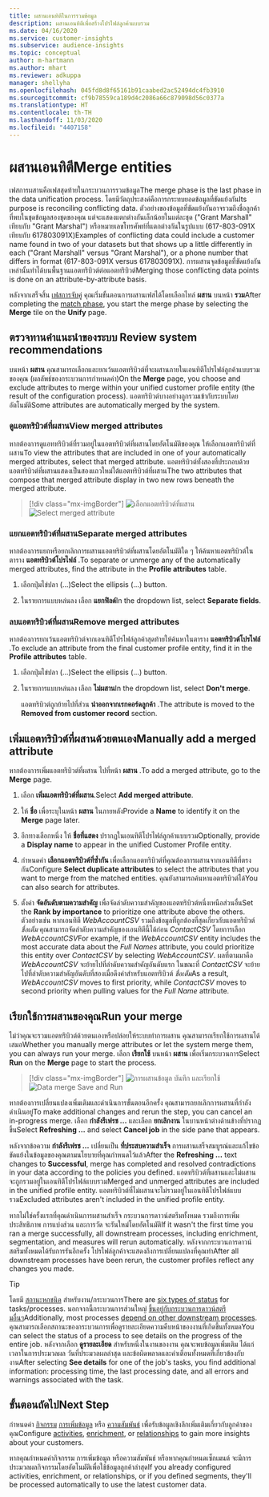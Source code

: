 ```yaml
---
title: ผสานเอนทิตีในการรวมข้อมูล
description: ผสานเอนทิตีเพื่อสร้างโปรไฟล์ลูกค้าแบบรวม
ms.date: 04/16/2020
ms.service: customer-insights
ms.subservice: audience-insights
ms.topic: conceptual
author: m-hartmann
ms.author: mhart
ms.reviewer: adkuppa
manager: shellyha
ms.openlocfilehash: 045fd8d8f65161b91caabed2ac52494dc4fb3910
ms.sourcegitcommit: cf9b78559ca189d4c2086a66c879098d56c0377a
ms.translationtype: HT
ms.contentlocale: th-TH
ms.lasthandoff: 11/03/2020
ms.locfileid: "4407158"
---
```

# <a name="merge-entities"></a><span data-ttu-id="d973c-103">ผสานเอนทิตี</span><span class="sxs-lookup"><span data-stu-id="d973c-103">Merge entities</span></span>

<span data-ttu-id="d973c-104">เฟสการผสานคือเฟสสุดท้ายในกระบวนการรวมข้อมูล</span><span class="sxs-lookup"><span data-stu-id="d973c-104">The merge phase is the last phase in the data unification process.</span></span> <span data-ttu-id="d973c-105">โดยมีวัตถุประสงค์คือการกระทบยอดข้อมูลที่ขัดแย้งกัน</span><span class="sxs-lookup"><span data-stu-id="d973c-105">Its purpose is reconciling conflicting data.</span></span> <span data-ttu-id="d973c-106">ตัวอย่างของข้อมูลที่ขัดแย้งกันอาจรวมถึงชื่อลูกค้าที่พบในชุดข้อมูลสองชุดของคุณ แต่จะแสดงแตกต่างกันเล็กน้อยในแต่ละชุด ("Grant Marshall" เทียบกับ "Grant Marshal") หรือหมายเลขโทรศัพท์ที่แตกต่างกันในรูปแบบ (617-803-091X เทียบกับ 617803091X)</span><span class="sxs-lookup"><span data-stu-id="d973c-106">Examples of conflicting data could include a customer name found in two of your datasets but that shows up a little differently in each ("Grant Marshall" versus "Grant Marshal"), or a phone number that differs in format (617-803-091X versus 617803091X).</span></span> <span data-ttu-id="d973c-107">การผสานจุดข้อมูลที่ขัดแย้งกันเหล่านั้นทำได้บนพื้นฐานแอตทริบิวต์ต่อแอตทริบิวต์</span><span class="sxs-lookup"><span data-stu-id="d973c-107">Merging those conflicting data points is done on an attribute-by-attribute basis.</span></span>

<span data-ttu-id="d973c-108">หลังจากเสร็จสิ้น [เฟสการจับคู่](match-entities.md) คุณเริ่มขั้นตอนการผสานเฟสได้โดยเลือกไทล์ **ผสาน** บนหน้า **รวม**</span><span class="sxs-lookup"><span data-stu-id="d973c-108">After completing the [match phase](match-entities.md), you start the merge phase by selecting the **Merge** tile on the **Unify** page.</span></span>

## <a name="review-system-recommendations"></a><span data-ttu-id="d973c-109">ตรวจทานคำแนะนำของระบบ        </span><span class="sxs-lookup"><span data-stu-id="d973c-109">Review system recommendations</span></span>

<span data-ttu-id="d973c-110">บนหน้า **ผสาน** คุณสามารถเลือกและยกเว้นแอตทริบิวต์ที่จะผสานภายในเอนทิตีโปรไฟล์ลูกค้าแบบรวมของคุณ (ผลลัพธ์ของกระบวนการกำหนดค่า)</span><span class="sxs-lookup"><span data-stu-id="d973c-110">On the **Merge** page, you choose and exclude attributes to merge within your unified customer profile entity (the result of the configuration process).</span></span> <span data-ttu-id="d973c-111">แอตทริบิวต์บางอย่างถูกรวมเข้ากับระบบโดยอัตโนมัติ</span><span class="sxs-lookup"><span data-stu-id="d973c-111">Some attributes are automatically merged by the system.</span></span>

### <a name="view-merged-attributes"></a><span data-ttu-id="d973c-112">ดูแอตทริบิวต์ที่ผสาน</span><span class="sxs-lookup"><span data-stu-id="d973c-112">View merged attributes</span></span>

<span data-ttu-id="d973c-113">หากต้องการดูแอททริบิวต์ที่รวมอยู่ในแอตทริบิวต์ที่ผสานโดยอัตโนมัติของคุณ ให้เลือกแอตทริบิวต์ที่ผสาน</span><span class="sxs-lookup"><span data-stu-id="d973c-113">To view the attributes that are included in one of your automatically merged attributes, select that merged attribute.</span></span> <span data-ttu-id="d973c-114">แอตทริบิวต์ทั้งสองที่ประกอบด้วยแอตทริบิวต์ที่ผสานแสดงเป็นสองแถวใหม่ใต้แอตทริบิวต์ที่ผสาน</span><span class="sxs-lookup"><span data-stu-id="d973c-114">The two attributes that compose that merged attribute display in two new rows beneath the merged attribute.</span></span>

> [!div class="mx-imgBorder"]
> <span data-ttu-id="d973c-115">![เลือกแอตทริบิวต์ที่ผสาน](media/configure-data-merge-profile-attributes.png "เลือกแอตทริบิวต์ที่ผสาน")</span><span class="sxs-lookup"><span data-stu-id="d973c-115">![Select merged attribute](media/configure-data-merge-profile-attributes.png "Select merged attribute")</span></span>

### <a name="separate-merged-attributes"></a><span data-ttu-id="d973c-116">แยกแอตทริบิวต์ที่ผสาน</span><span class="sxs-lookup"><span data-stu-id="d973c-116">Separate merged attributes</span></span>

<span data-ttu-id="d973c-117">หากต้องการแยกหรือยกเลิกการผสานแอตทริบิวต์ที่ผสานโดยอัตโนมัติใด ๆ ให้ค้นหาแอตทริบิวต์ในตาราง **แอตทริบิวต์โปรไฟล์** .</span><span class="sxs-lookup"><span data-stu-id="d973c-117">To separate or unmerge any of the automatically merged attributes, find the attribute in the **Profile attributes** table.</span></span>

1. <span data-ttu-id="d973c-118">เลือกปุ่มไข่ปลา (...)</span><span class="sxs-lookup"><span data-stu-id="d973c-118">Select the ellipsis (...) button.</span></span>
  
2. <span data-ttu-id="d973c-119">ในรายการแบบหล่นลง เลือก **แยกฟิลด์**</span><span class="sxs-lookup"><span data-stu-id="d973c-119">In the dropdown list, select **Separate fields**.</span></span>

### <a name="remove-merged-attributes"></a><span data-ttu-id="d973c-120">ลบแอตทริบิวต์ที่ผสาน</span><span class="sxs-lookup"><span data-stu-id="d973c-120">Remove merged attributes</span></span>

<span data-ttu-id="d973c-121">หากต้องการยกเว้นแอตทริบิวต์จากเอนทิตีโปรไฟล์ลูกค้าสุดท้ายให้ค้นหาในตาราง **แอตทริบิวต์โปรไฟล์** .</span><span class="sxs-lookup"><span data-stu-id="d973c-121">To exclude an attribute from the final customer profile entity, find it in the **Profile attributes** table.</span></span>

1. <span data-ttu-id="d973c-122">เลือกปุ่มไข่ปลา (...)</span><span class="sxs-lookup"><span data-stu-id="d973c-122">Select the ellipsis (...) button.</span></span>
  
2. <span data-ttu-id="d973c-123">ในรายการแบบหล่นลง เลือก **ไม่ผสาน**</span><span class="sxs-lookup"><span data-stu-id="d973c-123">In the dropdown list, select **Don't merge**.</span></span>

   <span data-ttu-id="d973c-124">แอตทริบิวต์ถูกย้ายไปที่ส่วน **นำออกจากเรกคอร์ดลูกค้า** .</span><span class="sxs-lookup"><span data-stu-id="d973c-124">The attribute is moved to the **Removed from customer record** section.</span></span>

## <a name="manually-add-a-merged-attribute"></a><span data-ttu-id="d973c-125">เพิ่มแอตทริบิวต์ที่ผสานด้วยตนเอง</span><span class="sxs-lookup"><span data-stu-id="d973c-125">Manually add a merged attribute</span></span>

<span data-ttu-id="d973c-126">หากต้องการเพิ่มแอตทริบิวต์ที่ผสาน ไปที่หน้า **ผสาน** .</span><span class="sxs-lookup"><span data-stu-id="d973c-126">To add a merged attribute, go to the **Merge** page.</span></span>

1. <span data-ttu-id="d973c-127">เลือก **เพิ่มแอตทริบิวต์ที่ผสาน**.</span><span class="sxs-lookup"><span data-stu-id="d973c-127">Select **Add merged attribute**.</span></span>

2. <span data-ttu-id="d973c-128">ให้ **ชื่อ** เพื่อระบุในหน้า **ผสาน** ในภายหลัง</span><span class="sxs-lookup"><span data-stu-id="d973c-128">Provide a **Name** to identify it on the **Merge** page later.</span></span>

3. <span data-ttu-id="d973c-129">อีกทางเลือกหนึ่ง ให้ **ชื่อที่แสดง** ปรากฏในเอนทิตีโปรไฟล์ลูกค้าแบบรวม</span><span class="sxs-lookup"><span data-stu-id="d973c-129">Optionally, provide a **Display name** to appear in the unified Customer Profile entity.</span></span>

4. <span data-ttu-id="d973c-130">กำหนดค่า **เลือกแอตทริบิวต์ที่ซ้ำกัน** เพื่อเลือกแอตทริบิวต์ที่คุณต้องการผสานจากเอนทิตีที่ตรงกัน</span><span class="sxs-lookup"><span data-stu-id="d973c-130">Configure **Select duplicate attributes** to select the attributes that you want to merge from the matched entities.</span></span> <span data-ttu-id="d973c-131">คุณยังสามารถค้นหาแอตทริบิวต์ได้</span><span class="sxs-lookup"><span data-stu-id="d973c-131">You can also search for attributes.</span></span>

5. <span data-ttu-id="d973c-132">ตั้งค่า **จัดอันดับตามความสำคัญ** เพื่อจัดลำดับความสำคัญของแอตทริบิวต์หนึ่งเหนือส่วนอื่น</span><span class="sxs-lookup"><span data-stu-id="d973c-132">Set the **Rank by importance** to prioritize one attribute above the others.</span></span> <span data-ttu-id="d973c-133">ตัวอย่างเช่น หากเอนทิตี *WebAccountCSV* รวมถึงข้อมูลที่ถูกต้องที่สุดเกี่ยวกับแอตทริบิวต์ *ชื่อเต็ม* คุณสามารถจัดลำดับความสำคัญของเอนทิตีนี้ได้ก่อน *ContactCSV* โดยการเลือก *WebAccountCSV*</span><span class="sxs-lookup"><span data-stu-id="d973c-133">For example, if the *WebAccountCSV* entity includes the most accurate data about the *Full Names* attribute, you could prioritize this entity over *ContactCSV* by selecting *WebAccountCSV*.</span></span> <span data-ttu-id="d973c-134">ผลที่ตามมาคือ *WebAccountCSV* จะย้ายไปที่ลำดับความสำคัญอันดับแรก ในขณะที่ *ContactCSV* จะย้ายไปที่ลำดับความสำคัญอันดับที่สองเมื่อดึงค่าสำหรับแอตทริบิวต์ *ชื่อเต็ม*</span><span class="sxs-lookup"><span data-stu-id="d973c-134">As a result, *WebAccountCSV* moves to first priority, while *ContactCSV* moves to second priority when pulling values for the *Full Name* attribute.</span></span>

## <a name="run-your-merge"></a><span data-ttu-id="d973c-135">เรียกใช้การผสานของคุณ</span><span class="sxs-lookup"><span data-stu-id="d973c-135">Run your merge</span></span>

<span data-ttu-id="d973c-136">ไม่ว่าคุณจะรวมแอตทริบิวต์ด้วยตนเองหรือปล่อยให้ระบบทำการผสาน คุณสามารถเรียกใช้การผสานได้เสมอ</span><span class="sxs-lookup"><span data-stu-id="d973c-136">Whether you manually merge attributes or let the system merge them, you can always run your merge.</span></span> <span data-ttu-id="d973c-137">เลือก **เรียกใช้** บนหน้า **ผสาน** เพื่อเริ่มกระบวนการ</span><span class="sxs-lookup"><span data-stu-id="d973c-137">Select **Run** on the **Merge** page to start the process.</span></span>

> [!div class="mx-imgBorder"]
> <span data-ttu-id="d973c-138">![การผสานข้อมูล บันทึก และเรียกใช้](media/configure-data-merge-save-run.png "การผสานข้อมูล บันทึก และเรียกใช้")</span><span class="sxs-lookup"><span data-stu-id="d973c-138">![Data merge Save and Run](media/configure-data-merge-save-run.png "Data merge Save and Run")</span></span>

<span data-ttu-id="d973c-139">หากต้องการเปลี่ยนแปลงเพิ่มเติมและดำเนินการขั้นตอนอีกครั้ง คุณสามารถยกเลิกการผสานที่กำลังดำเนินอยู่</span><span class="sxs-lookup"><span data-stu-id="d973c-139">To make additional changes and rerun the step, you can cancel an in-progress merge.</span></span> <span data-ttu-id="d973c-140">เลือก **กำลังรีเฟรช ...** และเลือก **ยกเลิกงาน** ในบานหน้าต่างด้านข้างที่ปรากฏขึ้น</span><span class="sxs-lookup"><span data-stu-id="d973c-140">Select **Refreshing ...** and select **Cancel job**  in the side pane that appears.</span></span>

<span data-ttu-id="d973c-141">หลังจากข้อความ **กำลังรีเฟรช ...** เปลี่ยนเป็น **ที่ประสบความสำเร็จ** การผสานเสร็จสมบูรณ์และแก้ไขข้อขัดแย้งในข้อมูลของคุณตามนโยบายที่คุณกำหนดไว้แล้ว</span><span class="sxs-lookup"><span data-stu-id="d973c-141">After the **Refreshing ...** text changes to **Successful**, merge has completed and resolved contradictions in your data according to the policies you defined.</span></span> <span data-ttu-id="d973c-142">แอตทริบิวต์ที่ผสานและไม่ผสานจะถูกรวมอยู่ในเอนทิตีโปรไฟล์แบบรวม</span><span class="sxs-lookup"><span data-stu-id="d973c-142">Merged and unmerged attributes are included in the unified profile entity.</span></span> <span data-ttu-id="d973c-143">แอตทริบิวต์ที่ไม่ผสานจะไม่รวมอยู่ในเอนทิตีโปรไฟล์แบบรวม</span><span class="sxs-lookup"><span data-stu-id="d973c-143">Excluded attributes aren't included in the unified profile entity.</span></span>

<span data-ttu-id="d973c-144">หากไม่ใช่ครั้งแรกที่คุณดำเนินการผสานสำเร็จ กระบวนการดาวน์สตรีมทั้งหมด รวมถึงการเพิ่มประสิทธิภาพ การแบ่งส่วน และการวัด จะรันใหม่โดยอัตโนมัติ</span><span class="sxs-lookup"><span data-stu-id="d973c-144">If it wasn't the first time you ran a merge successfully, all downstream processes, including enrichment, segmentation, and measures will rerun automatically.</span></span> <span data-ttu-id="d973c-145">หลังจากกระบวนการดาวน์สตรีมทั้งหมดได้รับการรันอีกครั้ง โปรไฟล์ลูกค้าจะแสดงถึงการเปลี่ยนแปลงที่คุณทำ</span><span class="sxs-lookup"><span data-stu-id="d973c-145">After all downstream processes have been rerun, the customer profiles reflect any changes you made.</span></span>

> [!TIP]
> <span data-ttu-id="d973c-146">โดยมี [สถานะหกชนิด](system.md#status-types) สำหรับงาน/กระบวนการ</span><span class="sxs-lookup"><span data-stu-id="d973c-146">There are [six types of status](system.md#status-types) for tasks/processes.</span></span> <span data-ttu-id="d973c-147">นอกจากนี้กระบวนการส่วนใหญ่ [ขึ้นอยู่กับกระบวนการดาวน์สตรีมอื่นๆ](system.md#refresh-policies)</span><span class="sxs-lookup"><span data-stu-id="d973c-147">Additionally, most processes [depend on other downstream processes](system.md#refresh-policies).</span></span> <span data-ttu-id="d973c-148">คุณสามารถเลือกสถานะของกระบวนการเพื่อดูรายละเอียดความคืบหน้าของงานที่เกิดขึ้นทั้งหมด</span><span class="sxs-lookup"><span data-stu-id="d973c-148">You can select the status of a process to see details on the progress of the entire job.</span></span> <span data-ttu-id="d973c-149">หลังจากเลือก **ดูรายละเอียด** สำหรับหนึ่งในงานของงาน คุณจะพบข้อมูลเพิ่มเติม ได้แก่ เวลาในการประมวลผล วันที่ประมวลผลล่าสุด และข้อผิดพลาดและคำเตือนทั้งหมดที่เกี่ยวข้องกับงาน</span><span class="sxs-lookup"><span data-stu-id="d973c-149">After selecting **See details** for one of the job's tasks, you find additional information: processing time, the last processing date, and all errors and warnings associated with the task.</span></span>

## <a name="next-step"></a><span data-ttu-id="d973c-150">ขั้นตอนถัดไป</span><span class="sxs-lookup"><span data-stu-id="d973c-150">Next Step</span></span>

<span data-ttu-id="d973c-151">กำหนดค่า [กิจกรรม](activities.md) [การเพิ่มข้อมูล](enrichment-microsoft-graph.md) หรือ [ความสัมพันธ์](relationships.md) เพื่อรับข้อมูลเชิงลึกเพิ่มเติมเกี่ยวกับลูกค้าของคุณ</span><span class="sxs-lookup"><span data-stu-id="d973c-151">Configure [activities](activities.md), [enrichment](enrichment-microsoft-graph.md), or [relationships](relationships.md) to gain more insights about your customers.</span></span>

<span data-ttu-id="d973c-152">หากคุณกำหนดค่ากิจกรรม การเพิ่มข้อมูล หรือความสัมพันธ์ หรือหากคุณกำหนดเซ็กเมนต์ จะมีการประมวลผลกิจกรรมโดยอัตโนมัติเพื่อใช้ข้อมูลลูกค้าล่าสุด</span><span class="sxs-lookup"><span data-stu-id="d973c-152">If you already configured activities, enrichment, or relationships, or if you defined segments, they'll be processed automatically to use the latest customer data.</span></span>


